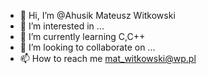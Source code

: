- 👋 Hi, I’m @Ahusik Mateusz Witkowski
- 👀 I’m interested in ...
- 🌱 I’m currently learning C,C++
- 💞️ I’m looking to collaborate on ...
- 📫 How to reach me mat_witkowski@wp.pl

<!---
Ahusik/Ahusik is a ✨ special ✨ repository because its `README.md` (this file) appears on your GitHub profile.
You can click the Preview link to take a look at your changes.
--->
